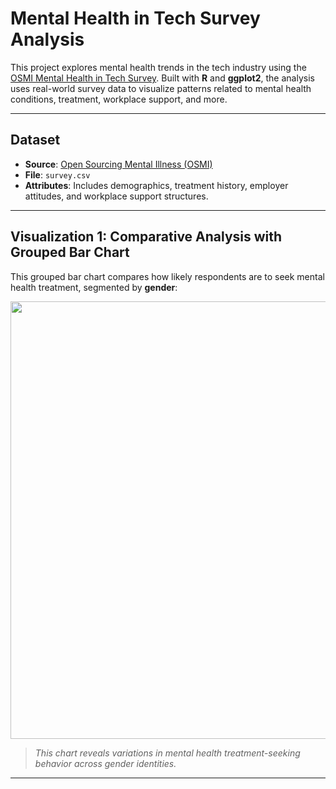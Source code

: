 # Mental Health in Tech Survey Analysis

This project explores mental health trends in the tech industry using the [OSMI Mental Health in Tech Survey](https://www.kaggle.com/datasets/osmi/mental-health-in-tech-survey). Built with **R** and **ggplot2**, the analysis uses real-world survey data to visualize patterns related to mental health conditions, treatment, workplace support, and more.

---

## Dataset

- **Source**: [Open Sourcing Mental Illness (OSMI)](https://osmihelp.org/research)
- **File**: `survey.csv`
- **Attributes**: Includes demographics, treatment history, employer attitudes, and workplace support structures.

---

## Visualization 1: Comparative Analysis with Grouped Bar Chart

This grouped bar chart compares how likely respondents are to seek mental health treatment, segmented by **gender**:

<img src="Mental-Health-in-Tech-Survey-Analysis/blob/main/treatment_by_gender.png" width="700"/>

> *This chart reveals variations in mental health treatment-seeking behavior across gender identities.*

---
